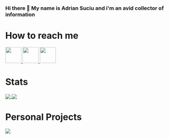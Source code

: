 ### Hi there 👋 My name is Adrian Suciu and i'm an avid collector of information

# How to reach me
<a href="https://www.linkedin.com/in/adrian-suciu/">
  <img src="https://webnut.ro/wp-content/themes/seosight/svg/socials/linkedin.svg" width="auto" height="50px" />
</a>
<a href="https://www.facebook.com/ScaleYourOnlineBusiness/">
  <img src="https://webnut.ro/wp-content/themes/seosight/svg/socials/facebook.svg" width="auto" height="50px" />
</a>
<a href="https://adrian.webnut.ro/en/">
  <img src="https://webnut.ro/External.svg" width="auto" height="50px" />
</a>


# Stats
<a href="https://github.com/evermore84?tab=repositories">
  <img src="https://github-readme-stats.vercel.app/api?username=evermore84&count_private=true&show_icons=true&theme=dark&include_all_commits=true" align="center"/>
</a>
<a href="https://github.com/evermore84?tab=repositories">
  <img src="https://github-readme-stats.vercel.app/api/top-langs/?username=evermore84&langs_count=5&theme=dark&layout=compact&card_width=270" align="center"/>
</a>

# Personal Projects
<a href="https://github.com/evermore84">
  <img src="https://github-readme-stats.vercel.app/api/pin/?username=evermore84&repo=pulse_sensor&theme=dark&hide_border" align="center"/>
</a>
       
<!--
**evermore84/evermore84** is a ✨ _special_ ✨ repository because its `README.md` (this file) appears on your GitHub profile.

Here are some ideas to get you started:

- 🔭 I’m currently working on ...
- 🌱 I’m currently learning ...
- 👯 I’m looking to collaborate on ...
- 🤔 I’m looking for help with ...
- 💬 Ask me about ...
- 📫 How to reach me: ...
- 😄 Pronouns: ...
- ⚡ Fun fact: ...
-->
